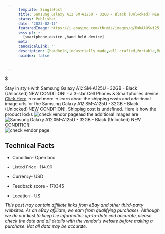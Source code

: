 ```yaml
---
      template: SinglePost
      title: Samsung Galaxy A12 SM-A125U - 32GB - Black (Unlocked) NEW CONDITION!
      status: Published
      date: '2023-02-10'
      featuredImage: https://i.ebayimg.com/thumbs/images/g/BukAAOSwi25jp0WM/s-l225.jpg
      excerpt: >-
        [smartphone,device ,hand held device]
      meta:
      canonicalLink: ''
      description: [handheld,industrially made,well crafted,Portable,Mobile,Compact,Convenient,Lightweight,Maneuverable,Man-portable,Miniature,Carriable,Hand-held,Light,Holdable,Transportable,Mobile device,Pocket-sized,On-the-go,Wireless,Cordless,Compact size,Convenient size, smartphone,device ,hand held device]
      noindex: false
        
        
---
```

$

Stay in style with Samsung Galaxy A12 SM-A125U - 32GB - Black (Unlocked) NEW CONDITION! - a 3-star Cell Phones & Smartphones device. [Click Here](https://www.ebay.com/itm/404035297940?hash=item5e12616294%3Ag%3ABukAAOSwi25jp0WM&mkevt=1&mkcid=1&mkrid=711-53200-19255-0&campid=%253CePNCampaignId%253E&customid=%253CreferenceId%253E&toolid=10049) to read more to learn about the shipping costs and additional image urls for the Samsung Galaxy A12 SM-A125U - 32GB - Black (Unlocked) NEW CONDITION!. Shipping cost is undefined. Here is how the product looks ![check vendor page](https://i.ebayimg.com/thumbs/images/g/BukAAOSwi25jp0WM/s-l225.jpg)and the additional images are![Samsung Galaxy A12 SM-A125U - 32GB - Black (Unlocked) NEW CONDITION!](https://i.ebayimg.com/images/g/BukAAOSwi25jp0WM/s-l500.jpg)![check vendor page](https://origin-galleryplus.ebayimg.com/ws/web/404035297940_2_0_1/225x225.jpg,https://origin-galleryplus.ebayimg.com/ws/web/404035297940_3_0_1/225x225.jpg,https://origin-galleryplus.ebayimg.com/ws/web/404035297940_4_0_1/225x225.jpg,https://origin-galleryplus.ebayimg.com/ws/web/404035297940_5_0_1/225x225.jpg,https://origin-galleryplus.ebayimg.com/ws/web/404035297940_6_0_1/225x225.jpg,https://origin-galleryplus.ebayimg.com/ws/web/404035297940_7_0_1/225x225.jpg,https://origin-galleryplus.ebayimg.com/ws/web/404035297940_8_0_1/225x225.jpg,https://origin-galleryplus.ebayimg.com/ws/web/404035297940_9_0_1/225x225.jpg,https://origin-galleryplus.ebayimg.com/ws/web/404035297940_10_0_1/225x225.jpg)



 ## Technical Facts 



     
      

 - Condition- Open box 


      

 - Listed Price- 114.99 


      

 - Currency- USD 


      

 - Feedback score - 170345 


      

 - Location - US 


      
      

 *_This post may contain affiliate links from eBay and other third-party websites. As an eBay affiliate, we earn from qualifying purchases. Although we do our best to keep the information up-to-date and accurate, please check the date and all details with the vendor's website before making a purchase. Not all data may be accurate._*






